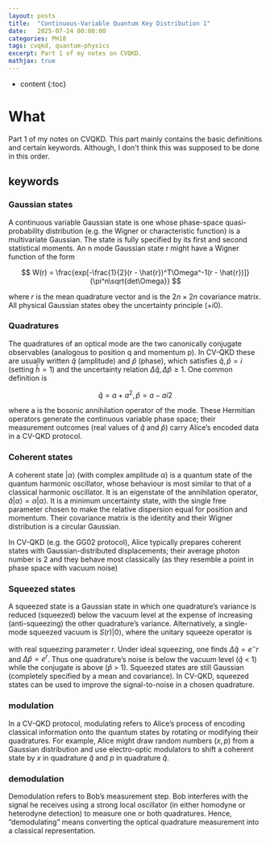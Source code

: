```yaml
---
layout: posts
title:  "Continuous-Variable Quantum Key Distribution 1"
date:   2025-07-24 00:00:00
categories: PH18
tags: cvqkd, quantum-physics
excerpt: Part 1 of my notes on CVQKD. 
mathjax: true
---
```


* content
{:toc}

# What


Part 1 of my notes on CVQKD.
This part mainly contains the basic definitions and certain keywords. Although, I don't think this was supposed to be done in this order.


## keywords



### Gaussian states

A continuous variable Gaussian state is one whose phase-space quasi-probability distribution (e.g. the Wigner or characteristic function) is a multivariate Gaussian. The state is fully specified by its first and second statistical moments. An n mode Gaussian state r might have a Wigner function of the form

$$
W(r) = \frac{exp[-\frac{1}{2}(r - \hat{r})^T\Omega^-1(r - \hat{r})]}{\pi^n\sqrt{det\Omega}} 
$$

where $r$ is the mean quadrature vector and  is the $2n \times 2n$ covariance matrix. All physical Gaussian states obey the uncertainty principle $(+i  0)$.

### Quadratures

The quadratures of an optical mode are the two canonically conjugate observables (analogous to position q and momentum p). In CV-QKD these are usually written $\hat{q}$ (amplitude) and $\hat{p}$ (phase), which satisfies $\hat{q}, \hat{p} = i$ (setting $\bar{h} = 1$) and the uncertainty relation $\Delta\hat{q}, \Delta\hat{p} \ge 1$. One common definition is

$$
\hat{q} = a + a^2,  \hat{p} = a - ai2 
$$

where a  is the bosonic annihilation operator of the mode. These Hermitian operators generate the continuous variable phase space; their measurement outcomes (real values of $\hat{q}$ and $\hat{p}$) carry Alice’s encoded data in a CV-QKD protocol.

### Coherent states

A coherent state $\vert\alpha\rangle$ (with complex amplitude $\alpha$) is a quantum state of the quantum harmonic oscillator, whose behaviour is most similar to that of a classical harmonic oscillator. It is an eigenstate of the annihilation operator, $\hat{a}\vert\alpha\rangle = \alpha\vert\alpha\rangle$. It is a minimum uncertainty state, with the single free parameter chosen to make the relative dispersion equal for position and momentum. Their covariance matrix is the identity and their Wigner distribution is a circular Gaussian. 

In CV-QKD (e.g. the GG02 protocol), Alice typically prepares coherent states with Gaussian-distributed displacements; their average photon number is 2 and they behave most classically (as they resemble a point in phase space with vacuum noise)


### Squeezed states

A squeezed state is a Gaussian state in which one quadrature’s variance is reduced (squeezed) below the vacuum level at the expense of increasing (anti-squeezing) the other quadrature’s variance. Alternatively, a single-mode squeezed vacuum is $S(r)\vert0\rangle$, where the unitary squeeze operator is

with real squeezing parameter r. Under ideal squeezing, one finds $\Delta\hat{q} = e^-r$ and $\Delta\hat{p} = e^r$. Thus one quadrature’s noise is below the vacuum level ($\hat{q}$ < 1) while the conjugate is above ($\hat{p}$ > 1). Squeezed states are still Gaussian (completely specified by a mean and covariance). In CV-QKD, squeezed states can be used to improve the signal-to-noise in a chosen quadrature.

### modulation

In a CV-QKD protocol, modulating refers to Alice’s process of encoding classical information onto the quantum states by rotating or modifying their quadratures. For example, Alice might draw random numbers $(x, p)$ from a Gaussian distribution and use electro-optic modulators to shift a coherent state by $x$ in quadrature $\hat{q}$ and $p$ in quadrature $\hat{q}$. 

### demodulation

Demodulation refers to Bob’s measurement step. Bob interferes with the signal he receives using a strong local oscillator (in either homodyne or heterodyne detection) to measure one or both quadratures. Hence, “demodulating” means converting the optical quadrature measurement into a classical representation.
